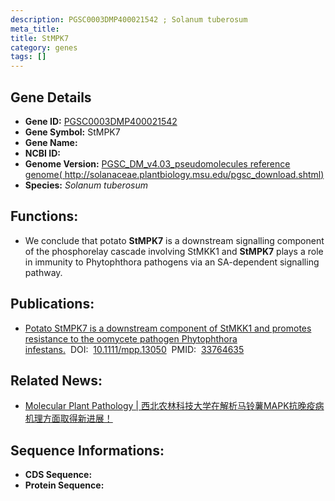 ```yaml
---
description: PGSC0003DMP400021542 ; Solanum tuberosum
meta_title:
title: StMPK7
category: genes
tags: []
---
```


## Gene Details
- **Gene ID:**	[PGSC0003DMP400021542](https://www.maizegdb.org/gene_center/gene/PGSC0003DMP400021542)
- **Gene Symbol:** StMPK7
- **Gene Name:** 
- **NCBI ID:** [](https://www.ncbi.nlm.nih.gov/gene/?term=)
- **Genome Version:** [PGSC_DM_v4.03_pseudomolecules reference genome( http://solanaceae.plantbiology.msu.edu/pgsc_download.shtml)]()
- **Species:** *Solanum tuberosum*

## Functions:
   - We conclude that potato **StMPK7** is a downstream signalling component of the phosphorelay cascade involving StMKK1 and **StMPK7** plays a role in immunity to Phytophthora pathogens via an SA-dependent signalling pathway.

## Publications:
   - [Potato StMPK7 is a downstream component of StMKK1 and promotes resistance to the oomycete pathogen Phytophthora infestans.]( https://bsppjournals.onlinelibrary.wiley.com/doi/10.1111/mpp.13050)&nbsp;&nbsp;DOI:&nbsp;&nbsp;[10.1111/mpp.13050](https://bsppjournals.onlinelibrary.wiley.com/doi/10.1111/mpp.13050)&nbsp;&nbsp;PMID:&nbsp;&nbsp;[33764635](https://pubmed.ncbi.nlm.nih.gov/33764635/)

## Related News:
   - [Molecular Plant Pathology | 西北农林科技大学在解析马铃薯MAPK抗晚疫病机理方面取得新进展！](https://mp.weixin.qq.com/s?__biz=Mzg3MDEwNDEyMg==&mid=2247507407&idx=8&sn=7bb7c1cba357eb955e4cb30065a205d6&chksm=ce90709af9e7f98c8b058e0c602eae5d85b6fe5b3e571b24a5d7fe3fc20ad9a17a715e6360d7&scene=27#wechat_redirect)

## Sequence Informations:
- **CDS Sequence:**
- **Protein Sequence:**

